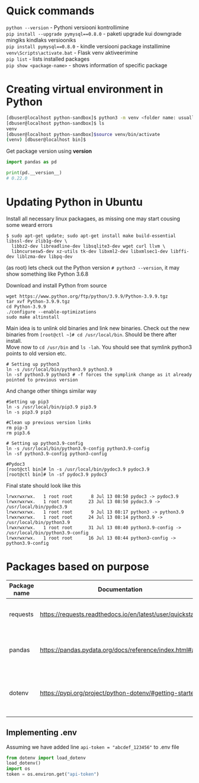 # Quick commands
```python --version``` - Pythoni versiooni kontrollimine  
```pip install --upgrade pymysql==0.8.0``` - paketi upgrade kui downgrade mingiks kindlaks versiooniks  
```pip install pymysql==0.8.0``` - kindle versiooni package installimine  
```venv\Scripts\activate.bat``` - Flask venv aktiveerimine  
```pip list``` - lists installed packages  
```pip show <package-name>``` - shows information of specific package

# Creating virtual environment in Python
```bash
[dbuser@localhost python-sandbox]$ python3 -m venv <folder name: usually venv>
[dbuser@localhost python-sandbox]$ ls
venv
[dbuser@localhost python-sandbox]$source venv/bin/activate
(venv) [dbuser@localhost bin]$
```

Get package version using __version__
```python
import pandas as pd

print(pd.__version__)
# 0.22.0
```

# Updating Python in Ubuntu
Install all necessary linux packagaes, as missing one may start cousing some weard errors
```
$ sudo apt-get update; sudo apt-get install make build-essential libssl-dev zlib1g-dev \
  libbz2-dev libreadline-dev libsqlite3-dev wget curl llvm \
  libncursesw5-dev xz-utils tk-dev libxml2-dev libxmlsec1-dev libffi-dev liblzma-dev libpq-dev
```
(as root) lets check out the Python version `# python3 --version`, it may show something like Python 3.6.8

Download and install Python from source
```
wget https://www.python.org/ftp/python/3.9.9/Python-3.9.9.tgz
tar xvf Python-3.9.9.tgz
cd Python-3.9.9
./configure --enable-optimizations
sudo make altinstall
```
Main idea is to unlink old binaries and link new binaries. Check out the new binaries from `[root@ctl ~]# cd /usr/local/bin`. Should be there after install.  
Move now to `cd /usr/bin` and `ls -lah`. You should see that symlink python3 points to old version etc.  

```
# Setting up python3 
ln -s /usr/local/bin/python3.9 python3.9
ln -sf python3.9 python3 # -f forces the symplink change as it already pointed to previous version 
```
And change other tihings similar way
```
#Setting up pip3
ln -s /usr/local/bin/pip3.9 pip3.9
ln -s pip3.9 pip3

#Clean up previous version links
rm pip-3
rm pip3.6

# Setting up python3.9-config
ln -s /usr/local/bin/python3.9-config python3.9-config
ln -sf python3.9-config python3-config

#Pydoc3
[root@ctl bin]# ln -s /usr/local/bin/pydoc3.9 pydoc3.9
[root@ctl bin]# ln -sf pydoc3.9 pydoc3
```
Final state should look like this
```
lrwxrwxrwx.   1 root root       8 Jul 13 08:50 pydoc3 -> pydoc3.9
lrwxrwxrwx.   1 root root      23 Jul 13 08:50 pydoc3.9 -> /usr/local/bin/pydoc3.9
lrwxrwxrwx.   1 root root       9 Jul 13 08:17 python3 -> python3.9
lrwxrwxrwx.   1 root root      24 Jul 13 08:14 python3.9 -> /usr/local/bin/python3.9
lrwxrwxrwx.   1 root root      31 Jul 13 08:40 python3.9-config -> /usr/local/bin/python3.9-config
lrwxrwxrwx.   1 root root      16 Jul 13 08:44 python3-config -> python3.9-config
```

# Packages based on purpose
|Package name| Documentation  | Purpose  |  
|---|---|---|
| requests  | https://requests.readthedocs.io/en/latest/user/quickstart/  | API calls and processin libary  |  
| pandas    | https://pandas.pydata.org/docs/reference/index.html#api     | Pandas data frames and data manipulation package  | 
| dotenv    | https://pypi.org/project/python-dotenv/#getting-started     | Package to retrieve environment variables from .env file  | 

## Implementing .env
Assuming we have added line `api-token = "abcdef_123456"` to .env file  

```python
from dotenv import load_dotenv
load_dotenv()
import os
token = os.environ.get("api-token")
```
